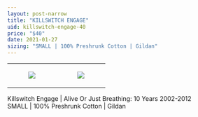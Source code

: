 ```yaml
---
layout: post-narrow
title: "KILLSWITCH ENGAGE"
uid: killswitch-engage-40
price: "$40"
date: 2021-01-27
sizing: "SMALL | 100% Preshrunk Cotton | Gildan"
---
```




<table style="width:100%;"><tr><td style="vertical-align:top;">
      <figure class="tmblr-full" data-orig-height="2048" data-orig-width="1365" data-orig-src="https://concertshirts.netlify.app/shirts/0006/0006-01.jpg"><img src="https://64.media.tumblr.com/93000c2089e849923f82746ef4b57a6a/9e2b859366d36008-c0/s540x810/d7a85d727fecc862c77e2ddec47fe2da992551b4.jpg" data-orig-height="2048" data-orig-width="1365" data-orig-src="https://concertshirts.netlify.app/shirts/0006/0006-01.jpg"/></figure></td>
    <td style="vertical-align:top;">
      <figure class="tmblr-full" data-orig-height="2048" data-orig-width="1365" data-orig-src="https://concertshirts.netlify.app/shirts/0006/0006-02.jpg"><img src="https://64.media.tumblr.com/366566f80d2c42ca9f7604edf6f546ef/9e2b859366d36008-57/s540x810/3e2df942adb4acc98c4cdd1a4f00cce22c8ff719.jpg" data-orig-height="2048" data-orig-width="1365" data-orig-src="https://concertshirts.netlify.app/shirts/0006/0006-02.jpg"/></figure></td>
  </tr></table><p>
  Killswitch Engage | Alive Or Just Breathing: 10 Years 2002-2012<br/>SMALL | 100% Preshrunk Cotton | Gildan
</p>
